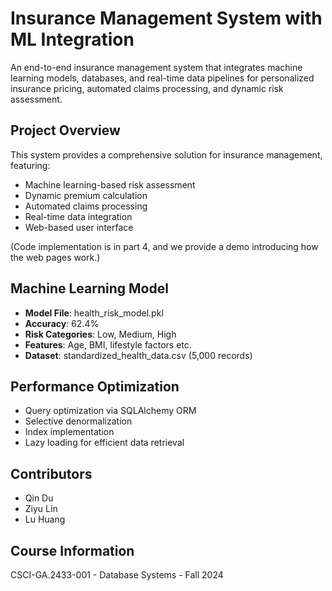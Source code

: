 # Insurance Management System with ML Integration

An end-to-end insurance management system that integrates machine learning models, databases, and real-time data pipelines for personalized insurance pricing, automated claims processing, and dynamic risk assessment.

## Project Overview

This system provides a comprehensive solution for insurance management, featuring:
- Machine learning-based risk assessment
- Dynamic premium calculation
- Automated claims processing
- Real-time data integration
- Web-based user interface

(Code implementation is in part 4, and we provide a demo introducing how the web pages work.)

## Machine Learning Model

- **Model File**: health_risk_model.pkl
- **Accuracy**: 62.4%
- **Risk Categories**: Low, Medium, High
- **Features**: Age, BMI, lifestyle factors etc.
- **Dataset**: standardized_health_data.csv (5,000 records)


## Performance Optimization

- Query optimization via SQLAlchemy ORM
- Selective denormalization
- Index implementation
- Lazy loading for efficient data retrieval

## Contributors

- Qin Du
- Ziyu Lin
- Lu Huang

## Course Information

CSCI-GA.2433-001 - Database Systems - Fall 2024
